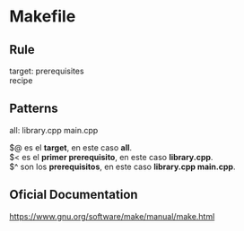 # Makefile

## Rule
target: prerequisites<br>
	recipe

## Patterns
all: library.cpp main.cpp

$@ es el <b>target</b>, en este caso <b>all</b>.<br>
$< es el <b>primer prerequisito</b>, en este caso <b>library.cpp</b>.<br>
$^ son los <b>prerequisitos</b>, en este caso <b>library.cpp main.cpp</b>.

## Oficial Documentation 
https://www.gnu.org/software/make/manual/make.html